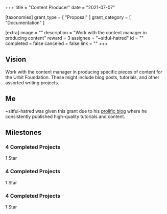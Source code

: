 +++
title = "Content Producer"
date = "2021-07-07"

[taxonomies]
grant_type = [ "Proposal" ]
grant_category = [ "Documentation" ]

[extra]
image = ""
description = "Work with the content manager in producing content"
reward = 3
assignee = "~sitful-hatred"
id = ""
completed = false
canceled = false
link = ""
+++

## Vision

Work with the content manager in producing specific pieces of content for the Urbit Foundation. These might include blog posts, tutorials, and other assorted writing projects.

## Me

~sitful-hatred was given this grant due to his [prolific blog](https://subject.network/posts/) where he consistently published high-quality tutorials and content.

## Milestones

### 4 Completed Projects

1 Star

### 4 Completed Projects

1 Star

### 4 Completed Projects

1 Star
